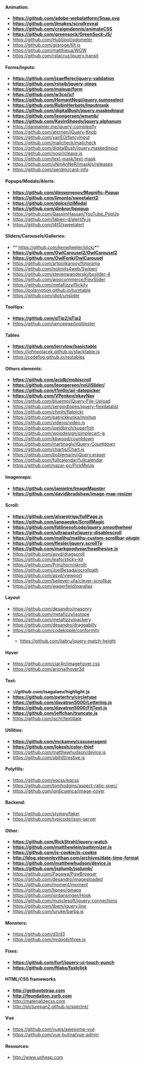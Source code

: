 #### Animation:
* **https://github.com/adobe-webplatform/Snap.svg**
* **https://github.com/jlmakes/scrollreveal**
* **https://github.com/craigmdennis/animateCSS**
* **https://github.com/greensock/GreenSock-JS/**
* https://github.com/HubSpot/odometer
* https://github.com/gijsroge/tilt.js
* https://github.com/matthieua/WOW
* https://github.com/rstacruz/jquery.transit

#### Forms/Inputs:
* **https://github.com/jzaefferer/jquery-validation**
* **https://github.com/rstaib/jquery-steps**
* **https://github.com/malsup/form**
* **https://github.com/w3co/jcf**
* **https://github.com/HemantNegi/jquery.sumoselect**
* **https://github.com/RobinHerbots/Inputmask**
* **https://github.com/digitalBush/jquery.maskedinput**
* **https://github.com/leongersen/wnumb/**
* **https://github.com/KevinSheedy/jquery.alphanum**
* https://danpalmer.me/jquery-complexify
* https://github.com/aterrien/jQuery-Knob
* https://github.com/yairEO/fancyInput
* https://github.com/mailcheck/mailcheck
* https://github.com/digitalBush/jquery.maskedinput
* https://github.com/nosir/cleave.js
* https://github.com/text-mask/text-mask
* https://github.com/uNmAnNeR/imaskjs/releases
* https://github.com/iserdmi/card-info

#### Popups/Modals/Alerts:
* **https://github.com/dimsemenov/Magnific-Popup**
* **https://github.com/limonte/sweetalert2**
* **https://github.com/dolce/iziModal**
* **https://github.com/dinbror/bpopup**
* https://github.com/QassimHassan/YouTube_PopUp
* https://github.com/fabien-d/alertify.js
* https://github.com/t4t5/sweetalert

#### Sliders/Carousels/Galleries:
* ** https://github.com/kenwheeler/slick/**
* **https://github.com/OwlCarousel2/OwlCarousel2**
* **https://github.com/OwlFonk/OwlCarousel**
* https://github.com/artpolikarpov/fotorama
* https://github.com/nolimits4web/Swiper/
* https://github.com/stevenwanderski/bxslider-4
* https://github.com/woocommerce/FlexSlider
* https://github.com/metafizzy/flickity
* https://polarnotion.github.io/turntable
* https://github.com/idiot/unslider

#### Tooltips:
* **https://github.com/qTip2/qTip2**
* https://github.com/iamceege/tooltipster

#### Tables
* **https://github.com/jerrylow/basictable**
* https://johnpolacek.github.io/stacktable.js
* https://codefog.github.io/restables

#### Others elements:
* **https://github.com/acidb/mobiscroll**
* **https://github.com/leongersen/noUiSlider/**
* **https://github.com/t1m0n/air-datepicker**
* **https://github.com/VPenkov/okayNav**
* https://github.com/blueimp/jQuery-File-Upload
* https://github.com/sergiodlopes/jquery-flexdatalist
* https://github.com/chmln/flatpickr
* https://github.com/patrickkunka/mixitup
* https://github.com/videojs/video.js
* https://github.com/joeldbirch/superfish
* https://github.com/wojodesign/simplecart-js
* https://github.com/kbwood/countdown
* https://github.com/martinaglv/jQuery-Countdown
* https://github.com/chartjs/Chart.js
* https://github.com/boblemarin/jQuery.eraser
* https://github.com/fullcalendar/fullcalendar
* https://github.com/nazar-pc/PickMeUp

#### Imagemaps:
* **https://github.com/jamietre/ImageMapster**
* **https://github.com/davidjbradshaw/image-map-resizer**

#### Scroll:
* **https://github.com/alvarotrigo/fullPage.js**
* **https://github.com/janpaepke/ScrollMagic**
* **https://github.com/fatlinesofcode/jquery.smoothwheel**
* **https://github.com/ultrapasty/jquery-disablescroll**
* **https://github.com/malihu/malihu-custom-scrollbar-plugin**
* **https://github.com/flesler/jquery.scrollTo**
* **https://github.com/markgoodyear/headhesive.js**
* https://github.com/asvd/dragscroll
* https://github.com/leafo/sticky-kit
* https://github.com/Prinzhorn/skrollr
* https://github.com/JoelBesada/scrollpath
* https://github.com/asvd/viewport
* https://github.com/believer-ufa/clever-scrollbar
* https://github.com/wagerfield/parallax

#### Layout
* https://github.com/desandro/masonry
* https://github.com/metafizzy/isotope
* https://github.com/metafizzy/packery
* https://github.com/desandro/draggabilly
* https://github.com/codekipple/conformity
* * https://github.com/liabru/jquery-match-height

#### Hover
* https://github.com/ciar4n/imagehover.css
* https://github.com/ariona/hover3d

#### Text:
* **://github.com/isagalaev/highlight.js**
* **https://github.com/peterhry/circletype**
* **https://github.com/davatron5000/Lettering.js**
* **https://github.com/davatron5000/FitText.js**
* **https://github.com/jeffchan/truncate.js**
* https://github.com/jschr/textillate

#### Utilities:
* **https://github.com/mckamey/cssuseragent**
* **https://github.com/lokesh/color-thief**
* https://github.com/matthewhudson/device.js
* https://github.com/obihill/restive.js

#### Polyfills:
* https://github.com/eqcss/eqcss
* https://github.com/tomhodgins/aspect-ratio-spec/
* https://github.com/jordicuenca/image-cover

#### Backend:
* https://github.com/stympy/faker
* https://github.com/typicode/json-server

#### Other:
* **https://github.com/RickStrahl/jquery-watch**
* **https://github.com/matthewlein/patternizer.js**
* **https://github.com/js-cookie/js-cookie**
* **http://blog.stevenlevithan.com/archives/date-time-format**
* **https://github.com/matthewhudson/device.js**
* **https://github.com/jsplumb/jsplumb/**
* https://github.com/Pagawa/PgwBrowser
* https://github.com/desandro/imagesloaded
* https://github.com/moment/moment
* https://github.com/hpneo/gmaps
* https://github.com/jordansinger/Hook
* https://github.com/musclesoft/jquery-connections
* https://github.com/tbem/jquery.line
* https://github.com/luruke/barba.js

#### Monsters:
* https://github.com/d3/d3
* https://github.com/mrdoob/three.js

#### Fixes:
* **https://github.com/furf/jquery-ui-touch-punch**
* **https://github.com/ftlabs/fastclick**

#### HTML/CSS frameworks
* **http://getbootstrap.com**
* **http://foundation.zurb.com**
* http://materializecss.com
* http://picturepan2.github.io/spectre/

#### Vue
* https://github.com/vuejs/awesome-vue
* https://github.com/vue-bulma/vue-admin

#### Resources:
* http://www.unheap.com
